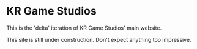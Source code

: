 # KR Game Studios

This is the 'delta' iteration of KR Game Studios' main website.

This site is still under construction. Don't expect anything too impressive.

